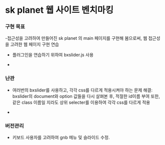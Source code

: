 # sk planet 웹 사이트 벤치마킹

### 구현 목표
-접근성을 고려하여 만들어진 sk planet 의 main 페이지를 구현해 봄으로써, 
	웹 접근성을 고려한 웹 페이지 구현 연습
- 플러그인을 연습하기 위하여 bxslider.js 사용 

-


### 난관
- 여러번의 bxslider를 사용하고, 각각 css를 다르게 적용시켜야 하는 문제
	해결: bxslider의 document와 option 값들을 다시 살펴본 후, 적절한 id이름 부여
		또한, 같은 class 이름일 지라도 상위 selecter를 이용하여 각각 css를 다르게 적용

-

### 버전관리
- 키보드 사용자를 고려하여 gnb 메뉴 및 슬라이드 수정.
